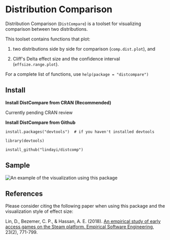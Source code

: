 # Distribution Comparison

Distribution Comparison (`DistCompare`) is a toolset for visualizing comparison between two distributions.

This toolset contains functions that plot:

1) two distributions side by side for comparison (`comp.dist.plot`), and

2) Cliff's Delta effect size and the confidence interval (`effsize.range.plot`).

For a complete list of functions, use `help(package = "distcompare")`

## Install

**Install DistCompare from CRAN (Recommended)**

Currently pending CRAN review


**Install DistCompare from Github**
```
install.packages("devtools")  # if you haven't installed devtools

library(devtools)

install_github("lindayi/distcomp")
```

## Sample

![An example of the visualization using this package](https://www.researchgate.net/profile/Dayi_Lin/publication/317570653/figure/fig12/AS:505247923949568@1497471900201/Distribution-of-the-positive-review-rate-during-and-after-leaving-the-early-access-stage.png)

## References
Please consider citing the following paper when using this package and the visualization style of effect size:

Lin, D., Bezemer, C. P., & Hassan, A. E. (2018). [An empirical study of early access games on the Steam platform. Empirical Software Engineering](https://www.researchgate.net/publication/317570653_An_Empirical_Study_of_Early_Access_Games_on_the_Steam_Platform), 23(2), 771-799.
